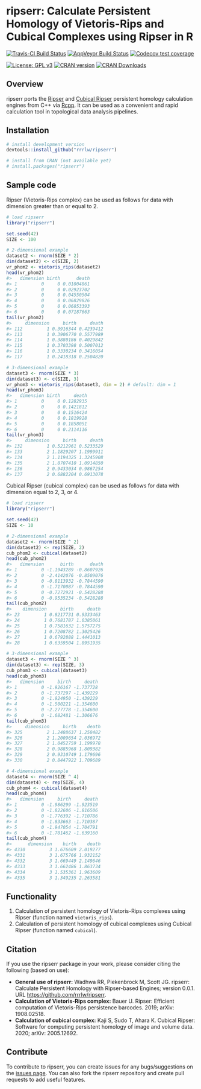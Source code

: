 
<!-- README.md is generated from README.Rmd. Please edit that file -->

# ripserr: Calculate Persistent Homology of Vietoris-Rips and Cubical Complexes using Ripser in R

[![Travis-CI Build
Status](https://travis-ci.org/rrrlw/ripserr.svg?branch=master)](https://travis-ci.org/rrrlw/ripserr)
[![AppVeyor Build
Status](https://ci.appveyor.com/api/projects/status/github/rrrlw/ripserr?branch=master&svg=true)](https://ci.appveyor.com/project/rrrlw/ripserr)
[![Codecov test
coverage](https://codecov.io/gh/rrrlw/ripserr/branch/master/graph/badge.svg)](https://codecov.io/gh/rrrlw/ripserr?branch=master)

[![License: GPL
v3](https://img.shields.io/badge/License-GPL%20v3-blue.svg)](https://www.gnu.org/licenses/gpl-3.0)
[![CRAN
version](http://www.r-pkg.org/badges/version/ripserr)](https://CRAN.R-project.org/package=ripserr)
[![CRAN
Downloads](http://cranlogs.r-pkg.org/badges/grand-total/ripserr)](https://CRAN.R-project.org/package=ripserr)

## Overview

ripserr ports the [Ripser](https://arxiv.org/1908.02518) and [Cubical
Ripser](https://arxiv.org/abs/2005.12692) persistent homology
calculation engines from C++ via
[Rcpp](https://CRAN.R-project.org/package=Rcpp). It can be used as a
convenient and rapid calculation tool in topological data analysis
pipelines.

## Installation

``` r
# install development version
devtools::install_github("rrrlw/ripserr")

# install from CRAN (not available yet)
# install.packages("ripserr")
```

## Sample code

Ripser (Vietoris-Rips complex) can be used as follows for data with
dimension greater than or equal to 2.

``` r
# load ripserr
library("ripserr")

set.seed(42)
SIZE <- 100

# 2-dimensional example
dataset2 <- rnorm(SIZE * 2)
dim(dataset2) <- c(SIZE, 2)
vr_phom2 <- vietoris_rips(dataset2)
head(vr_phom2)
#>   dimension birth      death
#> 1         0     0 0.01004861
#> 2         0     0 0.02923702
#> 3         0     0 0.04550504
#> 4         0     0 0.06829826
#> 5         0     0 0.06853393
#> 6         0     0 0.07187663
tail(vr_phom2)
#>     dimension     birth     death
#> 112         1 0.3916344 0.4239412
#> 113         1 0.3906770 0.5577989
#> 114         1 0.3880186 0.4029842
#> 115         1 0.3703398 0.5007012
#> 116         1 0.3330234 0.3416054
#> 117         1 0.2418318 0.2504820

# 3-dimensional example
dataset3 <- rnorm(SIZE * 3)
dim(dataset3) <- c(SIZE, 3)
vr_phom3 <- vietoris_rips(dataset3, dim = 2) # default: dim = 1
head(vr_phom3)
#>   dimension birth     death
#> 1         0     0 0.1282935
#> 2         0     0 0.1421812
#> 3         0     0 0.1516424
#> 4         0     0 0.1819928
#> 5         0     0 0.1858051
#> 6         0     0 0.2114116
tail(vr_phom3)
#>     dimension     birth     death
#> 132         1 0.5212961 0.5233529
#> 133         2 1.1829207 1.1999911
#> 134         2 1.1194325 1.3245908
#> 135         2 1.0707410 1.0914850
#> 136         2 0.9433034 0.9867254
#> 137         2 0.6882204 0.6913078
```

Cubical Ripser (cubical complex) can be used as follows for data with
dimension equal to 2, 3, or 4.

``` r
# load ripserr
library("ripserr")

set.seed(42)
SIZE <- 10

# 2-dimensional example
dataset2 <- rnorm(SIZE ^ 2)
dim(dataset2) <- rep(SIZE, 2)
cub_phom2 <- cubical(dataset2)
head(cub_phom2)
#>   dimension      birth      death
#> 1         0 -1.1943289 -0.8607926
#> 2         0 -2.4142076 -0.8509076
#> 3         0 -0.8113932 -0.7844590
#> 4         0 -1.7170087 -0.7844590
#> 5         0 -0.7272921 -0.5428288
#> 6         0 -0.9535234 -0.5428288
tail(cub_phom2)
#>    dimension     birth     death
#> 23         1 0.8217731 0.9333463
#> 24         1 0.7681787 1.0385061
#> 25         1 0.7581632 1.5757275
#> 26         1 0.7208782 1.3025426
#> 27         1 0.6792888 1.4441013
#> 28         1 0.6359504 1.8951935

# 3-dimensional example
dataset3 <- rnorm(SIZE ^ 3)
dim(dataset3) <- rep(SIZE, 3)
cub_phom3 <- cubical(dataset3)
head(cub_phom3)
#>   dimension     birth     death
#> 1         0 -1.926167 -1.737728
#> 2         0 -1.737297 -1.439229
#> 3         0 -1.924950 -1.439229
#> 4         0 -1.500221 -1.354600
#> 5         0 -2.277778 -1.354600
#> 6         0 -1.682481 -1.306676
tail(cub_phom3)
#>     dimension     birth    death
#> 325         2 1.2488637 1.258482
#> 326         2 1.2009654 2.036972
#> 327         2 1.0452759 1.199978
#> 328         2 0.9885968 1.809382
#> 329         2 0.9310749 1.179696
#> 330         2 0.8447922 1.709689

# 4-dimensional example
dataset4 <- rnorm(SIZE ^ 4)
dim(dataset4) <- rep(SIZE, 4)
cub_phom4 <- cubical(dataset4)
head(cub_phom4)
#>   dimension     birth     death
#> 1         0 -1.986299 -1.923519
#> 2         0 -1.822606 -1.816506
#> 3         0 -1.776392 -1.710786
#> 4         0 -1.833663 -1.710387
#> 5         0 -1.947054 -1.704791
#> 6         0 -1.701462 -1.639160
tail(cub_phom4)
#>      dimension    birth    death
#> 4330         3 1.676609 2.019277
#> 4331         3 1.675766 1.932152
#> 4332         3 1.669449 2.149646
#> 4333         3 1.662486 1.863734
#> 4334         3 1.535361 1.963609
#> 4335         3 1.349235 2.263581
```

## Functionality

1.  Calculation of persistent homology of Vietoris-Rips complexes using
    Ripser (function named `vietoris_rips`).
2.  Calculation of persistent homology of cubical complexes using
    Cubical Ripser (function named `cubical`).

## Citation

If you use the ripserr package in your work, please consider citing the
following (based on use):

  - **General use of ripserr:** Wadhwa RR, Piekenbrock M, Scott JG.
    ripserr: Calculate Persistent Homology with Ripser-based Engines;
    version 0.0.1. URL <https://github.com/rrrlw/ripserr>.
  - **Calculation of Vietoris-Rips complex:** Bauer U. Ripser: Efficient
    computation of Vietoris-Rips persistence barcodes. 2019; arXiv:
    1908.02518.
  - **Calculation of cubical complex:** Kaji S, Sudo T, Ahara K. Cubical
    Ripser: Software for computing persistent homology of image and
    volume data. 2020; arXiv: 2005.12692.

## Contribute

To contribute to ripserr, you can create issues for any bugs/suggestions
on the [issues page](https://github.com/rrrlw/ripserr/issues). You can
also fork the ripserr repository and create pull requests to add useful
features.
